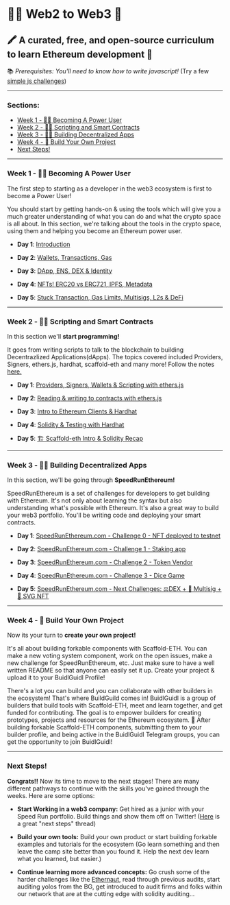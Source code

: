 # 👩‍💻 Web2 to Web3 🚀 

## 🖍 A curated, free, and open-source curriculum to learn Ethereum development 🏅

📚  *Prerequisites: You'll need to know how to write javascript!* (Try a few [simple js challenges](https://github.com/carletex/js-challenges)) 

---

### Sections:
- [Week 1 - 👩‍🔬 Becoming A Power User](#week-1----becoming-a-power-user)
- [Week 2 - 👩‍🚀 Scripting and Smart Contracts](#week-2----scripting-and-smart-contracts)
- [Week 3 - 🧙‍♀️ Building Decentralized Apps](#week-3---%EF%B8%8F-building-decentralized-apps)
- [Week 4 - 🚢  Build Your Own Project](#week-4-----build-your-own-project)
- [Next Steps!](#next-steps)
---

### Week 1 - 👩‍🔬 Becoming A Power User

The first step to starting as a developer in the web3 ecosystem is first to become a Power User!

You should start by getting hands-on & using the tools which will give you a much greater understanding of what you can do and what the crypto space is all about. In this section, we're talking about the tools in the crypto space, using them and helping you become an Ethereum power user.

- **Day 1**: [Introduction](https://youtu.be/zuJ-elbo88E)

- **Day 2**: [Wallets, Transactions, Gas](https://youtu.be/_GjPeRLCREA)
   
- **Day 3**: [DApp, ENS, DEX & Identity](https://youtu.be/wYSMNdIRoII)  
   
- **Day 4**: [NFTs! ERC20 vs ERC721, IPFS, Metadata](https://youtu.be/NOdrEpnoCiM)
   
- **Day 5**: [Stuck Transaction, Gas Limits, Multisigs, L2s & DeFi](https://youtu.be/11QTT6BK5j0)
 
---

### Week 2 - 👩‍🚀 Scripting and Smart Contracts

In this section we'll **start programming!** 

It goes from writing scripts to talk to the blockchain to building Decentrazlized Applications(dApps). The topics covered included Providers, Signers, ethers.js, hardhat, scaffold-eth and many more! Follow the notes [here.](https://github.com/austintgriffith/web2-to-web3-curriculum/blob/main/week1/week-1-notes.md)

- **Day 1**: [Providers, Signers, Wallets & Scripting with ethers.js](https://youtu.be/m2AJAcWk394)
   
- **Day 2**: [Reading & writing to contracts with ethers.js](https://youtu.be/9qt35swYSUg)

- **Day 3**: [Intro to Ethereum Clients & Hardhat](https://youtu.be/7EwDOV4nEcY)
  
- **Day 4**: [Solidity & Testing with Hardhat](https://youtu.be/KjzH5EPCA-A)
   
- **Day 5**: [🏗 Scaffold-eth Intro & Solidity Recap](https://youtu.be/7pIzfm7hxQk)

---

### Week 3 - 🧙‍♀️ Building Decentralized Apps

In this section, we'll be going through **SpeedRunEthereum!** 

SpeedRunEthereum is a set of challenges for developers to get building with Ethereum. It's not only about learning the syntax but also understanding what's possible with Ethereum. It's also a great way to build your web3 portfolio. You'll be writing code and deploying your smart contracts. 
   
- **Day 1**: [SpeedRunEthereum.com - Challenge 0 - NFT deployed to testnet](https://youtu.be/ej_RgaO1Pr0)

- **Day 2**: [SpeedRunEthereum.com - Challenge 1 - Staking app](https://youtu.be/DcOzXhaxtt4)

- **Day 3**: [SpeedRunEthereum.com - Challenge 2 - Token Vendor](https://youtu.be/OvBrInI5VbM)

- **Day 4**: [SpeedRunEthereum.com - Challenge 3 -  Dice Game](https://youtu.be/IMEmwxTDnBw)

- **Day 5**: [SpeedRunEthereum.com - Next Challenges: ⚖️DEX + 👛 Multisig + 🎫 SVG NFT](https://youtu.be/IMEmwxTDnBw)

---

### Week 4 - 🚢  Build Your Own Project 

Now its your turn to **create your own project!** 

It's all about building forkable components with Scaffold-ETH. You can make a new voting system component, work on the open issues, make a new challenge for SpeedRunEthereum, etc. Just make sure to have a well written README so that anyone can easily set it up. Create your project & upload it to your BuidlGuidl Profile! 

There's a lot you can build and you can collaborate with other builders in the ecosystem! That's where BuildGuild comes in! BuidlGuidl is a group of builders that build tools with Scaffold-ETH, meet and learn together, and get funded for contributing. The goal is to empower builders for creating prototypes, projects and resources for the Ethereum ecosystem. 🌟 After building forkable Scaffold-ETH components, submitting them to your builder profile, and being active in the BuidlGuidl Telegram groups, you can get the opportunity to join BuidlGuidl!

---

### Next Steps!

**Congrats!!** Now its time to move to the next stages! There are many different pathways to continue with the skills you've gained through the weeks. Here are some options:

- **Start Working in a web3 company:** Get hired as a junior with your Speed Run portfolio. Build things and show them off on Twitter!  ([Here](https://twitter.com/austingriffith/status/1478760479275175940?s=20&t=0zGF8M_7Hoeuy-D6LDoFpA) is a great "next steps" thread)

- **Build your own tools:** Build your own product or start building forkable examples and tutorials for the ecosystem 
(Go learn something and then leave the camp site better than you found it. Help the next dev learn what you learned, but easier.) 

- **Continue learning more advanced concepts:** Go crush some of the harder challenges like the [Ethernaut](https://ethernaut.openzeppelin.com/), read through previous audits, start auditing yolos from the BG, get introduced to audit firms and folks within our network that are at the cutting edge with solidity auditing...
